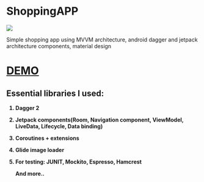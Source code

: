 # ShoppingAPP
<img class='header-img' src='https://i.ibb.co/vVmNPn1/shopping-App-Header.png' />



<p>Simple shopping app using MVVM architecture, android dagger and jetpack architecture components, material design</p>
<h1><a href='https://streamable.com/3firm' target='_blank'>DEMO</a></h1>


<h2><strong>Essential libraries I used:</h2>
<ol>
<li>
<p><strong>Dagger 2</strong></p>
</li>

<li>
<p><strong>Jetpack components(Room, Navigation component, ViewModel, LiveData, Lifecycle, Data binding)</strong></p>
</li>

<li>
<p><strong>Coroutines + extensions</strong></p>
</li>


<li>
<p><strong>Glide image loader</strong></p>
</li>

<li>
<p><strong>For testing: JUNIT, Mockito, Espresso, Hamcrest</strong></p>
</li>

<p><strong>And more..</strong></p>

</ol>
<br>


